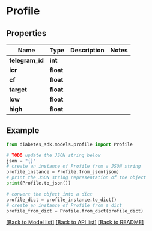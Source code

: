 # Profile


## Properties

Name | Type | Description | Notes
------------ | ------------- | ------------- | -------------
**telegram_id** | **int** |  | 
**icr** | **float** |  | 
**cf** | **float** |  | 
**target** | **float** |  | 
**low** | **float** |  | 
**high** | **float** |  | 

## Example

```python
from diabetes_sdk.models.profile import Profile

# TODO update the JSON string below
json = "{}"
# create an instance of Profile from a JSON string
profile_instance = Profile.from_json(json)
# print the JSON string representation of the object
print(Profile.to_json())

# convert the object into a dict
profile_dict = profile_instance.to_dict()
# create an instance of Profile from a dict
profile_from_dict = Profile.from_dict(profile_dict)
```
[[Back to Model list]](../README.md#documentation-for-models) [[Back to API list]](../README.md#documentation-for-api-endpoints) [[Back to README]](../README.md)



